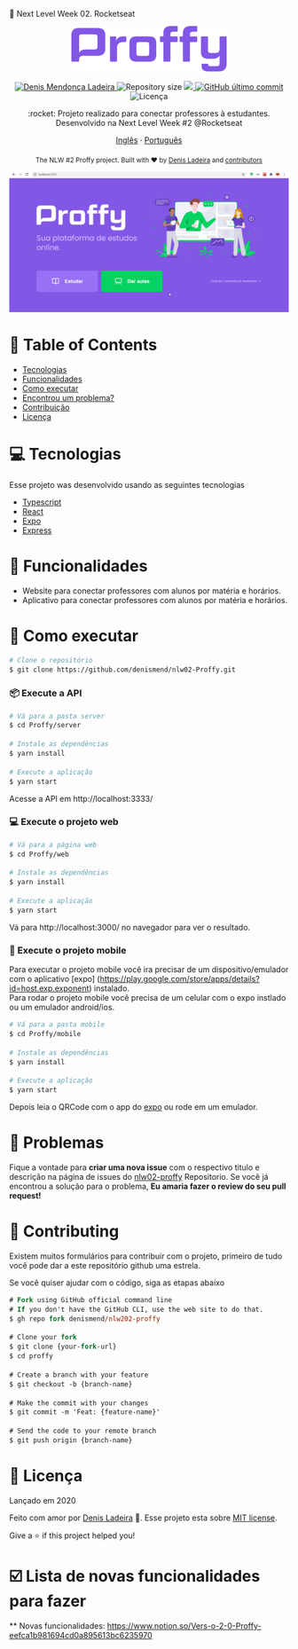 :rocket: Next Level Week 02. Rocketseat

<p align="center">
   <img src="./.github/logo.png" alt="Proffy" width="280"/>
</p>

<p align="center">	
   <a href="https://linkedin.com/in/denis-ladeira-814365115/">
      <img alt="Denis Mendonça Ladeira" src="https://img.shields.io/badge/-DenisLadeira-8257E5?style=flat&logo=Linkedin&logoColor=white" />
   </a>
  <img alt="Repository size" src="https://img.shields.io/github/repo-size/denismend/nlw02-proffy?color=774DD6">

  <a aria-label="Completed" href="https://nextlevelweek.com/episodios/omnistack/edicao/2">
    <img src="https://img.shields.io/badge/Proffy-NLW 2.0-8257E5?logo=data:image/png;base64,iVBORw0KGgoAAAANSUhEUgAAABAAAAAQCAMAAAAoLQ9TAAAALVBMVEVHcExxWsF0XMJzXMJxWcFsUsD///9jRrzY0u6Xh9Gsn9n39fyMecy0qd2bjNJWBT0WAAAABHRSTlMA2Do606wF2QAAAGlJREFUGJVdj1cWwCAIBLEsRU3uf9xobDH8+GZwUYi8i6ucJwrxKE+7D0G9Q4vlYqtmCSjndr4CgCgzlyFgfKfKCVO0LrPKjmiqMxGXkJwNnXskqWG+1oSM+BSwD8f29YLNjvx/OQrn+g99oQSoNmt3PgAAAABJRU5ErkJggg=="></img>
  </a>
  <a href="https://github.com/denismend/nlw-02-proffy/commits/master">
    <img alt="GitHub último commit" src="https://img.shields.io/github/last-commit/denismend/nlw02-proffy?color=774DD6">
  </a> 
  <img alt="Licença" src="https://img.shields.io/badge/license-MIT-8257E5">
</p>

<p align="center">
:rocket: Projeto realizado para conectar professores à estudantes. Desenvolvido na Next Level Week #2 @Rocketseat
</p>

<p align="center">
    <a href="README.md">Inglês</a>
    ·
    <a href="README-pt.md">Português</a>
 </p>

<div align="center">
  <sub>The NLW #2 Proffy project. Built with ❤︎ by
    <a href="https://github.com/denismend">Denis Ladeira</a> and
    <a href="https://github.com/denismend/nlw02-proffy/graphs/contributors">
      contributors
    </a>
  </sub>
</div>

<p align="center">
  <img src=".github/sample.gif">
</p>

# :pushpin: Table of Contents

* [Tecnologias](#computer-technologies)
* [Funcionalidades](#rocket-features)
* [Como executar](#construction_worker-how-to-run)
* [Encontrou um problema?](#bug-issues)
* [Contribuição](#tada-contributing)
* [Licença](#closed_book-license)

# :computer: Tecnologias
Esse projeto was desenvolvido usando as seguintes tecnologias

* [Typescript](https://www.typescriptlang.org/)      
* [React](https://reactjs.org/)      
* [Expo](https://expo.io/)       
* [Express](https://expressjs.com/)      

# :rocket: Funcionalidades

* Website para conectar professores com alunos por matéria e horários.
* Aplicativo para conectar professores com alunos por matéria e horários.

# :construction_worker: Como executar
```bash
# Clone o repositório
$ git clone https://github.com/denismend/nlw02-Proffy.git
```
### 📦 Execute a API

```bash
# Vá para a pasta server
$ cd Proffy/server

# Instale as dependências
$ yarn install

# Execute a aplicação
$ yarn start
```
Acesse a API em http://localhost:3333/

### 💻 Execute o projeto web 

```bash
# Vá para a página web
$ cd Proffy/web

# Instale as dependências
$ yarn install

# Execute a aplicação
$ yarn start
```
Vá para http://localhost:3000/ no navegador para ver o resultado.

### 📱 Execute o projeto mobile

Para executar o projeto mobile você ira precisar de um dispositivo/emulador com o aplicativo [expo] (https://play.google.com/store/apps/details?id=host.exp.exponent) instalado.
<br />
Para rodar o projeto mobile você precisa de um celular com o expo instlado ou um emulador android/ios.

```bash
# Vá para a pasta mobile
$ cd Proffy/mobile

# Instale as dependências
$ yarn install

# Execute a aplicação
$ yarn start
```
Depois leia o QRCode com o app do [expo](https://play.google.com/store/apps/details?id=host.exp.exponent) ou rode em um emulador.


# :bug: Problemas

Fique a vontade para **criar uma nova issue** com o respectivo titulo e descrição na página de issues do [nlw02-proffy](https://github.com/denismend/nlw02-Proffy/issues) Repositorio. Se você já encontrou a solução para o problema, **Eu amaria fazer o review do seu pull request!**

# :tada: Contributing

Existem muitos formulários para contribuir com o projeto, primeiro de tudo você pode dar a este repositório github uma estrela.

Se você quiser ajudar com o código, siga as etapas abaixo

```ps
# Fork using GitHub official command line
# If you don't have the GitHub CLI, use the web site to do that.
$ gh repo fork denismend/nlw202-proffy

# Clone your fork
$ git clone {your-fork-url}
$ cd proffy

# Create a branch with your feature
$ git checkout -b {branch-name}

# Make the commit with your changes
$ git commit -m 'Feat: {feature-name}'

# Send the code to your remote branch
$ git push origin {branch-name}
```

# :closed_book: Licença

Lançado em 2020

Feito com amor por [Denis Ladeira](https://github.com/denismend) 🚀.
Esse projeto esta sobre [MIT license](./LICENSE).


Give a ⭐️ if this project helped you!

# :ballot_box_with_check: Lista de novas funcionalidades para fazer 
** Novas funcionalidades: https://www.notion.so/Vers-o-2-0-Proffy-eefca1b981694cd0a895613bc6235970
